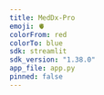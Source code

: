 ```yaml
---
title: MedDx-Pro
emoji: 🫀
colorFrom: red
colorTo: blue
sdk: streamlit
sdk_version: "1.38.0"
app_file: app.py
pinned: false
---
```

